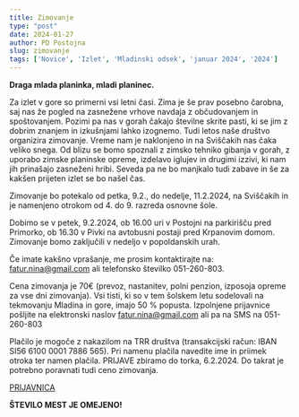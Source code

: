 ```yaml
---
title: Zimovanje
type: "post"
date: 2024-01-27
author: PD Postojna
slug: zimovanje
tags: ['Novice', 'Izlet', 'Mladinski odsek', 'januar 2024', '2024']
---
```


**Draga mlada planinka, mladi planinec.**

Za izlet v gore so primerni vsi letni časi. Zima je še prav posebno čarobna, saj nas že pogled na zasnežene vrhove navdaja z občudovanjem in spoštovanjem. Pozimi pa nas v gorah čakajo številne skrite pasti, ki se jim z dobrim znanjem in izkušnjami lahko izognemo. Tudi letos naše društvo organizira zimovanje. Vreme nam je naklonjeno in na Sviščakih nas čaka veliko snega. 
Od blizu se bomo spoznali z zimsko tehniko gibanja v gorah, z uporabo zimske planinske opreme, izdelavo iglujev in drugimi izzivi, ki nam jih prinašajo zasneženi hribi. Seveda pa ne bo manjkalo tudi zabave in še za kakšen prijeten izlet se bo našel čas.

Zimovanje bo potekalo od petka, 9.2., do nedelje, 11.2.2024, na Sviščakih in je namenjeno otrokom od 4. do 9. razreda osnovne šole. 

Dobimo se v petek, 9.2.2024, ob 16.00 uri v Postojni na parkirišču  pred Primorko, ob 16.30 v Pivki na avtobusni postaji pred Krpanovim domom. Zimovanje bomo zaključili v nedeljo v popoldanskih urah.

Če imate kakšno vprašanje, me prosim kontaktirajte na: fatur.nina@gmail.com ali telefonsko številko 051-260-803.

Cena zimovanja je 70€  (prevoz, nastanitev, polni penzion, izposoja opreme za vse dni zimovanja). Vsi tisti, ki so v tem šolskem letu sodelovali na tekmovanju Mladina in gore, imajo 50 % popusta.  Izpolnjene prijavnice pošljite na elektronski naslov fatur.nina@gmail.com ali pa na SMS na 051-260-803

Plačilo je mogoče z nakazilom na TRR društva (transakcijski račun: IBAN SI56 6100 0001 7886 565). Pri namenu plačila navedite ime in priimek otroka ter namen plačila. PRIJAVE zbiramo do torka, 6.2.2024. Do takrat je potrebno poravnati tudi ceno zimovanja.


[PRIJAVNICA](/documents/prijavnice/MOPD_zimovanje_prijavnica_2024.pdf)

**ŠTEVILO MEST JE OMEJENO!**
